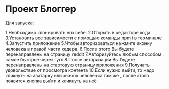 # Проект Блоггер

Для запуска:

1.Необходимо клонировать его себе.
2.Открыть в редакторе кода
3.Установить все зависимости с помощью команды npm i в терминале
4.Запустить приложение
5.Чтобы авторизоваться нажмите иконку человека в правой части хедера.
6.После этого Вы будете перенаправлены на страницу reddit
7.Авторизуйтесь любым способом , самое быстрое через гугл
8.После авторизации Вы будете перенаправлены на стартовую страницу приложения
9.Получать удовольствие от просмотра контента 
10.Если нужно выйти, то надо кликнуть на аватарку или значок человечка там же , после этого появится кнопка выйти и кликнуть на неё
